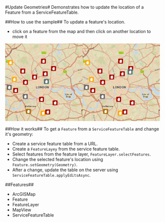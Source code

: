 #Update Geometries#
Demonstrates how to update the location of a Feature from a ServiceFeatureTable.

##How to use the sample##
To update a feature's location.
 - click on a feature from the map and then click on another location to move it

![](Update-Geometries.png)

##How it works##
To get a `Feature` from a `ServiceFeatureTable` and change it's geometry:

- Create a service feature table from a URL.
- Create a `FeatureLayey` from the service feature table.
- Select features from the feature layer, `FeatureLayer.selectFeatures`.
- Change the selected feature's location using `Feature.setGeometry(Geometry)`.
- After a change, update the table on the server using `ServiceFeatureTable.applyEditsAsync`.

##Features##
- ArcGISMap
- Feature
- FeatureLayer
- MapView
- ServiceFeatureTable
